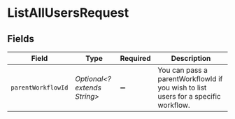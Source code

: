 # ListAllUsersRequest


## Fields

| Field                                                                              | Type                                                                               | Required                                                                           | Description                                                                        |
| ---------------------------------------------------------------------------------- | ---------------------------------------------------------------------------------- | ---------------------------------------------------------------------------------- | ---------------------------------------------------------------------------------- |
| `parentWorkflowId`                                                                 | *Optional<? extends String>*                                                       | :heavy_minus_sign:                                                                 | You can pass a parentWorkflowId if you wish to list users for a specific workflow. |